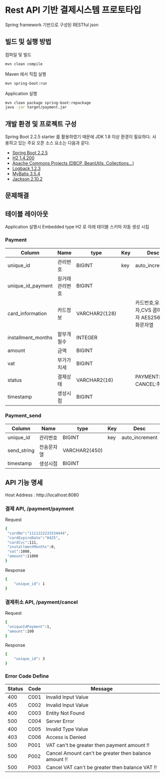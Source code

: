 
# Rest API 기반 결제시스템 프로토타입
Spring framework 기반으로 구성된 RESTful json 

## 빌드 및 실행 방법

컴파일 및 빌드

```sh
mvn clean compile
```

Maven 에서 직접 실행

```sh
mvn spring-boot:run
```

Application 실행

```sh
mvn clean package spring-boot:repackage
java -jar target/payment.jar
```

## 개발 환경 및 프로젝트 구성

Spring Boot 2.2.5 starter 를 활용하였기 때문에 JDK 1.8 이상 환경이 필요하다. 사용하고 있는 주요 오픈 소스 요소는 다음과 같다.

* [Spring Boot 2.2.5](https://spring.io/projects/spring-boot/)
* [H2 1.4.200](https://www.h2database.com/)
* [Apache Commons Projects (DBCP, BeanUtils, Collections...)](http://commons.apache.org/)
* [Logback 1.2.3](http://logback.qos.ch/)
* [MyBatis 3.5.4](http://www.mybatis.org/)
* [Jackson 2.10.2](https://www.jax.org//)

## 문제해결


## 테이블 레이아웃
Application 실행시 Embedded type H2 로 아래 테이블 스키마 자동 생성 시킴

### Payment
Column | Name | type | Key | Desc
------ | ---- | ---- | --- | ----
unique_id | 관리번호 | BIGINT | key |  auto_increment
unique_id_payment | 원거래 관리번호 | BIGINT |  |  
card_information | 카드정보 | VARCHAR2(128) |  |  카드번호,유효일자,CVS 콤마구분자 AES256 암호화문자열
installment_months | 할부개월수 | INTEGER |  |  
amount | 금액 | BIGINT |  |  
vat | 부가가치세 | BIGINT |  |  
status | 결제상태 | VARCHAR2(16) |  | PAYMENT:결제, CANCEL:취소
timestamp | 생성시점 | BIGINT |  |

### Payment_send
Column | Name | type | Key | Desc
------ | ---- | ---- | --- | ----
unique_id | 관리번호 | BIGINT | key |  auto_increment
send_string | 전송문자열 | VARCHAR2(450) |  |  
timestamp | 생성시점 | BIGINT |  

## API 기능 명세

Host Address : http://localhost:8080

### 결제 API, /payment/payment
Request
```sh
{
 "cardNo":"1111222233334444",
 "cardExpireDate":"0425",
 "cardCvc":111,
 "installmentMonths":0,
 "vat":1000,
 "amount":11000
}
```
Response
```sh
{
    "unique_id": 1
}
```

### 결제취소 API, /payment/cancel
Request
```sh
{
 "uniqueIdPayment":1, 
 "amount":100
}
```
Response
```sh
{
    "unique_id": 3
}
```

### Error Code Define
Status | Code | Message
------ | ---- | -------
400 | C001 | Invalid Input Value
405 | C002 | Invalid Input Value
400 | C003 | Entity Not Found
500 | C004 | Server Error
400 | C005 | Invalid Type Value
403 | C006 | Access is Denied
500 | P001 | VAT can't be greater then payment amount !!
500 | P002 | Cancel Amount can't be greater then balance amount !!
500 | P003 | Cancel VAT can't be greater then balance VAT !!

